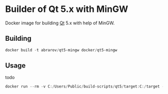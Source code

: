 # Builder of Qt 5.x with MinGW

Docker image for building [Qt](https://www.qt.io) 5.x with help of MinGW.

## Building

```powershell
docker build -t abrarov/qt5-mingw docker/qt5-mingw
```

## Usage

todo

```powershell
docker run --rm -v C:/Users/Public/build-scripts/qt5/target:C:/target -v C:/Users/Public/build-scripts/qt5/download:C:/download -v C:/Users/Public/build-scripts/qt5/depend:C:/depend:ro abrarov/qt5-mingw
```

